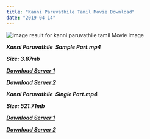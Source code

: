 ```yaml
---
title: "Kanni Paruvathile Tamil Movie Download"
date: "2019-04-14"
---
```


![Image result for kanni paruvathile tamil Movie image](https://www.starmusiq.fun/movieimages/Tamil/K/1979/Kanni-Paruvathile_B.jpg)

**_Kanni Paruvathile  Sample Part.mp4_**

**_Size: 3.87mb_**

**_[Download Server 1](http://b3.wetransfer.vip/files/{169df08cb8e74ebadb8a44297cb1b6497cb77520eb9064bb3027e0e0c1bcc485}20Actor{169df08cb8e74ebadb8a44297cb1b6497cb77520eb9064bb3027e0e0c1bcc485}20Hits{169df08cb8e74ebadb8a44297cb1b6497cb77520eb9064bb3027e0e0c1bcc485}20Collection/Bhagyaraj{169df08cb8e74ebadb8a44297cb1b6497cb77520eb9064bb3027e0e0c1bcc485}20Movies{169df08cb8e74ebadb8a44297cb1b6497cb77520eb9064bb3027e0e0c1bcc485}20Collections/Kanni{169df08cb8e74ebadb8a44297cb1b6497cb77520eb9064bb3027e0e0c1bcc485}20Paruvathile{169df08cb8e74ebadb8a44297cb1b6497cb77520eb9064bb3027e0e0c1bcc485}20(1979)/Kanni{169df08cb8e74ebadb8a44297cb1b6497cb77520eb9064bb3027e0e0c1bcc485}20Paruvathile{169df08cb8e74ebadb8a44297cb1b6497cb77520eb9064bb3027e0e0c1bcc485}20(1979){169df08cb8e74ebadb8a44297cb1b6497cb77520eb9064bb3027e0e0c1bcc485}20Sample{169df08cb8e74ebadb8a44297cb1b6497cb77520eb9064bb3027e0e0c1bcc485}20HD.mp4)_**

**_[Download Server 2](http://b3.wetransfer.vip/files/{169df08cb8e74ebadb8a44297cb1b6497cb77520eb9064bb3027e0e0c1bcc485}20Actor{169df08cb8e74ebadb8a44297cb1b6497cb77520eb9064bb3027e0e0c1bcc485}20Hits{169df08cb8e74ebadb8a44297cb1b6497cb77520eb9064bb3027e0e0c1bcc485}20Collection/Bhagyaraj{169df08cb8e74ebadb8a44297cb1b6497cb77520eb9064bb3027e0e0c1bcc485}20Movies{169df08cb8e74ebadb8a44297cb1b6497cb77520eb9064bb3027e0e0c1bcc485}20Collections/Kanni{169df08cb8e74ebadb8a44297cb1b6497cb77520eb9064bb3027e0e0c1bcc485}20Paruvathile{169df08cb8e74ebadb8a44297cb1b6497cb77520eb9064bb3027e0e0c1bcc485}20(1979)/Kanni{169df08cb8e74ebadb8a44297cb1b6497cb77520eb9064bb3027e0e0c1bcc485}20Paruvathile{169df08cb8e74ebadb8a44297cb1b6497cb77520eb9064bb3027e0e0c1bcc485}20(1979){169df08cb8e74ebadb8a44297cb1b6497cb77520eb9064bb3027e0e0c1bcc485}20Sample{169df08cb8e74ebadb8a44297cb1b6497cb77520eb9064bb3027e0e0c1bcc485}20HD.mp4)_**

**_Kanni Paruvathile  Single Part.mp4_**

**_Size: 521.71mb_**

**_[Download Server 1](http://b3.wetransfer.vip/files/{169df08cb8e74ebadb8a44297cb1b6497cb77520eb9064bb3027e0e0c1bcc485}20Actor{169df08cb8e74ebadb8a44297cb1b6497cb77520eb9064bb3027e0e0c1bcc485}20Hits{169df08cb8e74ebadb8a44297cb1b6497cb77520eb9064bb3027e0e0c1bcc485}20Collection/Bhagyaraj{169df08cb8e74ebadb8a44297cb1b6497cb77520eb9064bb3027e0e0c1bcc485}20Movies{169df08cb8e74ebadb8a44297cb1b6497cb77520eb9064bb3027e0e0c1bcc485}20Collections/Kanni{169df08cb8e74ebadb8a44297cb1b6497cb77520eb9064bb3027e0e0c1bcc485}20Paruvathile{169df08cb8e74ebadb8a44297cb1b6497cb77520eb9064bb3027e0e0c1bcc485}20(1979)/Kanni{169df08cb8e74ebadb8a44297cb1b6497cb77520eb9064bb3027e0e0c1bcc485}20Paruvathile{169df08cb8e74ebadb8a44297cb1b6497cb77520eb9064bb3027e0e0c1bcc485}20(1979){169df08cb8e74ebadb8a44297cb1b6497cb77520eb9064bb3027e0e0c1bcc485}20Single{169df08cb8e74ebadb8a44297cb1b6497cb77520eb9064bb3027e0e0c1bcc485}20Part{169df08cb8e74ebadb8a44297cb1b6497cb77520eb9064bb3027e0e0c1bcc485}20HD.mp4)_**

**_[Download Server 2](http://b3.wetransfer.vip/files/{169df08cb8e74ebadb8a44297cb1b6497cb77520eb9064bb3027e0e0c1bcc485}20Actor{169df08cb8e74ebadb8a44297cb1b6497cb77520eb9064bb3027e0e0c1bcc485}20Hits{169df08cb8e74ebadb8a44297cb1b6497cb77520eb9064bb3027e0e0c1bcc485}20Collection/Bhagyaraj{169df08cb8e74ebadb8a44297cb1b6497cb77520eb9064bb3027e0e0c1bcc485}20Movies{169df08cb8e74ebadb8a44297cb1b6497cb77520eb9064bb3027e0e0c1bcc485}20Collections/Kanni{169df08cb8e74ebadb8a44297cb1b6497cb77520eb9064bb3027e0e0c1bcc485}20Paruvathile{169df08cb8e74ebadb8a44297cb1b6497cb77520eb9064bb3027e0e0c1bcc485}20(1979)/Kanni{169df08cb8e74ebadb8a44297cb1b6497cb77520eb9064bb3027e0e0c1bcc485}20Paruvathile{169df08cb8e74ebadb8a44297cb1b6497cb77520eb9064bb3027e0e0c1bcc485}20(1979){169df08cb8e74ebadb8a44297cb1b6497cb77520eb9064bb3027e0e0c1bcc485}20Single{169df08cb8e74ebadb8a44297cb1b6497cb77520eb9064bb3027e0e0c1bcc485}20Part{169df08cb8e74ebadb8a44297cb1b6497cb77520eb9064bb3027e0e0c1bcc485}20HD.mp4)_**
